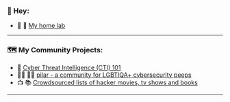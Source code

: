 ### 👋 Hey: 

* 🧰 🚧 [My home lab](https://github.com/thequietlife/homelab)
____________

### 🗺️ My Community Projects:

* 📓 [Cyber Threat Intelligence (CTI) 101](https://github.com/thequietlife/CTI-101)
* 🏳️‍⚧️ 🏳️‍🌈 [pilar - a community for LGBTIQA+ cybersecurity peeps](https://github.com/thequietlife/pilar)
* 📺 📚 [Crowdsourced lists of hacker movies, tv shows and books](https://github.com/hacker-playlists)
____________






